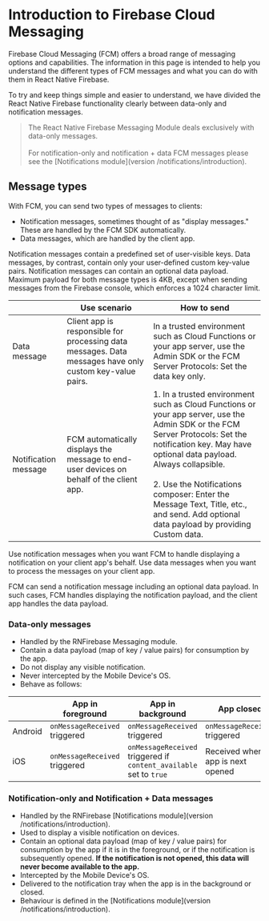 # Introduction to Firebase Cloud Messaging

Firebase Cloud Messaging (FCM) offers a broad range of messaging options and capabilities. The information in this page is intended to help you understand the different types of FCM messages and what you can do with them in React Native Firebase.

To try and keep things simple and easier to understand, we have divided the React Native Firebase functionality clearly between data-only and notification messages.

> The React Native Firebase Messaging Module deals exclusively with data-only messages. <br /> <br/> For notification-only and notification + data FCM messages please see the [Notifications module](version /notifications/introduction).

## Message types

With FCM, you can send two types of messages to clients:

- Notification messages, sometimes thought of as "display messages." These are handled by the FCM SDK automatically.
- Data messages, which are handled by the client app.

Notification messages contain a predefined set of user-visible keys. Data messages, by contrast, contain only your user-defined custom key-value pairs. Notification messages can contain an optional data payload. Maximum payload for both message types is 4KB, except when sending messages from the Firebase console, which enforces a 1024 character limit.

|                      | Use scenario | How to send |
| -------------------- | ------------ | ----------- |
| Data message         | Client app is responsible for processing data messages. Data messages have only custom key-value pairs. | In a trusted environment such as Cloud Functions or your app server, use the Admin SDK or the FCM Server Protocols: Set the data key only. |
| Notification message | FCM automatically displays the message to end-user devices on behalf of the client app. | 1. In a trusted environment such as Cloud Functions or your app server, use the Admin SDK or the FCM Server Protocols: Set the notification key. May have optional data payload. Always collapsible. <br /><br /> 2. Use the Notifications composer: Enter the Message Text, Title, etc., and send. Add optional data payload by providing Custom data. |

Use notification messages when you want FCM to handle displaying a notification on your client app's behalf. Use data messages when you want to process the messages on your client app.

FCM can send a notification message including an optional data payload. In such cases, FCM handles displaying the notification payload, and the client app handles the data payload.

### Data-only messages

- Handled by the RNFirebase Messaging module.
- Contain a data payload (map of key / value pairs) for consumption by the app. 
- Do not display any visible notification.
- Never intercepted by the Mobile Device's OS.
- Behave as follows:

|         | App in foreground           | App in background            | App closed |
| ------- | --------------------------- | ---------------------------- | -----------|
| Android | `onMessageReceived` triggered | `onMessageReceived` triggered  | `onMessageReceived` triggered |
| iOS     | `onMessageReceived` triggered | `onMessageReceived` triggered if `content_available` set to `true` | Received when app is next opened |


### Notification-only and Notification + Data messages

- Handled by the RNFirebase [Notifications module](version /notifications/introduction).
- Used to display a visible notification on devices.
- Contain an optional data payload (map of key / value pairs) for consumption by the app if it is in the foreground, or if the notification is subsequently opened.  **If the notification is not opened, this data will never become available to the app.**
- Intercepted by the Mobile Device's OS.
- Delivered to the notification tray when the app is in the background or closed.
- Behaviour is defined in the [Notifications module](version /notifications/introduction).
